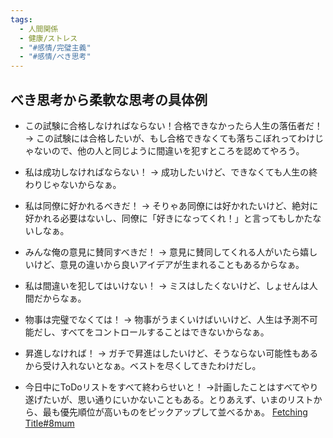 ```yaml
---
tags:
  - 人間関係
  - 健康/ストレス
  - "#感情/完璧主義"
  - "#感情/べき思考"
---
```


## べき思考から柔軟な思考の具体例
- この試験に合格しなければならない！合格できなかったら人生の落伍者だ！ → この試験には合格したいが、もし合格できなくても落ちこぼれってわけじゃないので、他の人と同じように間違いを犯すところを認めてやろう。

- 私は成功しなければならない！ → 成功したいけど、できなくても人生の終わりじゃないからなぁ。

- 私は同僚に好かれるべきだ！ → そりゃあ同僚には好かれたいけど、絶対に好かれる必要はないし、同僚に「好きになってくれ！」と言ってもしかたないしなぁ。

- みんな俺の意見に賛同すべきだ！ → 意見に賛同してくれる人がいたら嬉しいけど、意見の違いから良いアイデアが生まれることもあるからなぁ。

- 私は間違いを犯してはいけない！ → ミスはしたくないけど、しょせんは人間だからなぁ。
- 物事は完璧でなくては！ → 物事がうまくいけばいいけど、人生は予測不可能だし、すべてをコントロールすることはできないからなぁ。

- 昇進しなければ！ → ガチで昇進はしたいけど、そうならない可能性もあるから受け入れないとなぁ。ベストを尽くしてきたわけだし。

- 今日中にToDoリストをすべて終わらせいと！ →計画したことはすべてやり遂げたいが、思い通りにいかないこともある。とりあえず、いまのリストから、最も優先順位が高いものをピックアップして並べるかぁ。
[Fetching Title#8mum](https://yuchrszk.blogspot.com/2024/02/blog-post_24.html)